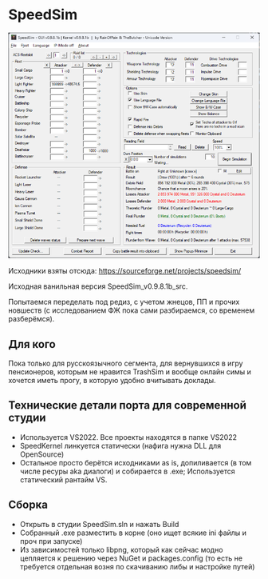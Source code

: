 # SpeedSim

![demo](/demo.png)

Исходники взяты отсюда: https://sourceforge.net/projects/speedsim/

Исходная ванильная версия SpeedSim_v0.9.8.1b_src.

Попытаемся переделать под редиз, с учетом жнецов, ПП и прочих новшеств (с исследованием ФЖ пока сами разбираемся, со временем разберёмся).

## Для кого

Пока только для русскоязычного сегмента, для вернувшихся в игру пенсионеров, которым не нравится TrashSim и вообще онлайн симы и хочется иметь прогу, в которую удобно вчитывать доклады.

## Технические детали порта для современной студии

- Используется VS2022. Все проекты находятся в папке VS2022
- SpeedKernel линкуется статически (нафига нужна DLL для OpenSource)
- Остальное просто берётся исходниками as is, допиливается (в том числе ресуры aka диалоги) и собирается в .exe; Используется статический рантайм VS.

## Сборка

- Открыть в студии SpeedSim.sln и нажать Build
- Собранный .exe разместить в корне (оно ищет всякие ini файлы и проч при запуске)
- Из зависимостей только libpng, который как сейчас модно цепляется к решению через NuGet и packages.config (то есть не требуется отдельная возня по скачиванию либы и настройке путей)
